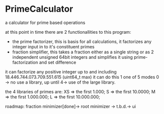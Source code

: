 # PrimeCalculator


a calculator for prime based operations

at this point in time there are 2 functionallities to this program:
  * the prime factorizer, this is basis for all calculations, it factorizes any integer input in to it's constituent primes
  * fraction simplifier, this takes a fraction either as a single string or as 2 independent unsigned 64bit integers and simplifies it 
    using prime-factorization and set difference

it can factorize any positive integer up to and including 18.446.744.073.709.551.615 (uint64_t max)
it can do this 1 one of 5 modes 0 -> no use a library, up until 4-> use of the large library.

the 4 libraries of primes are:
XS => the first 1.000; 
S  => the first 10.0000;
M  => the first 1.000.000;
L  => the first 10.000.000;


roadmap:
fraction minimizer[done]-> root minimizer -> t.b.d.-> ui
